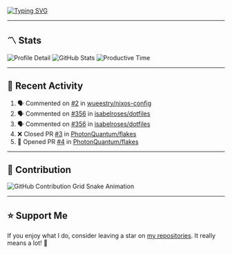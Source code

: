 [![Typing SVG](https://readme-typing-svg.demolab.com?font=&duration=2500&pause=100&center=true&vCenter=true&multiline=true&width=1000&height=60&lines=Hi+There!;Welcome+to+my+Github+profile+%F0%9F%91%8B)](https://git.io/typing-svg)

---

## 〽️ Stats

![Profile Detail](http://github-profile-summary-cards.vercel.app/api/cards/profile-details?username=phucleeuwu&theme=transparent)
![GitHub Stats](http://github-profile-summary-cards.vercel.app/api/cards/stats?username=phucleeuwu&theme=transparent)
![Productive Time](http://github-profile-summary-cards.vercel.app/api/cards/productive-time?username=phucleeuwu&theme=transparent&utcOffset=8)

---

## 📝 Recent Activity

<!--START_SECTION:activity-->
1. 🗣 Commented on [#2](https://github.com/wueestry/nixos-config/issues/2#issuecomment-2869546393) in [wueestry/nixos-config](https://github.com/wueestry/nixos-config)
2. 🗣 Commented on [#356](https://github.com/isabelroses/dotfiles/issues/356#issuecomment-2869541237) in [isabelroses/dotfiles](https://github.com/isabelroses/dotfiles)
3. 🗣 Commented on [#356](https://github.com/isabelroses/dotfiles/issues/356#issuecomment-2869539358) in [isabelroses/dotfiles](https://github.com/isabelroses/dotfiles)
4. ❌ Closed PR [#3](https://github.com/PhotonQuantum/flakes/pull/3) in [PhotonQuantum/flakes](https://github.com/PhotonQuantum/flakes)
5. 💪 Opened PR [#4](https://github.com/PhotonQuantum/flakes/pull/4) in [PhotonQuantum/flakes](https://github.com/PhotonQuantum/flakes)
<!--END_SECTION:activity-->

<!--START_SECTION:waka-->
<!--END_SECTION:waka-->

---

## 🐍 Contribution

<picture>
  <source media="(prefers-color-scheme: dark)" srcset="https://raw.githubusercontent.com/phucleeuwu/phucleeuwu/output/github-contribution-grid-snake-dark.svg">
  <source media="(prefers-color-scheme: light)" srcset="https://raw.githubusercontent.com/phucleeuwu/phucleeuwu/output/github-contribution-grid-snake.svg">
  <img alt="GitHub Contribution Grid Snake Animation" src="https://raw.githubusercontent.com/phucleeuwu/phucleeuwu/output/github-contribution-grid-snake.svg">
</picture>

---

## ⭐ Support Me

If you enjoy what I do, consider leaving a star on [my repositories](https://github.com/phucleeuwu?tab=repositories&type=source). It really means a lot! 💙
